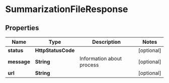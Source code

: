 

# SummarizationFileResponse


## Properties

| Name | Type | Description | Notes |
|------------ | ------------- | ------------- | -------------|
|**status** | **HttpStatusCode** |  |  [optional] |
|**message** | **String** | Information about process |  [optional] |
|**url** | **String** |  |  [optional] |



